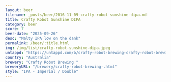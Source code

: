 ```yaml
---
layout: beer
filename: _posts/beer/2016-11-09-crafty-robot-sunshine-dipa.md
title: Crafty Robot Sunshine DIPA
category: beer
score: 7
beer-date: "2025-09-26"
desc: "Malty IPA low on the dank"
permalink: /beer/:title.html
img: /img/list/crafty-robot-sunshine-dipa.jpeg
untappd: "https://untappd.com/b/crafty-robot-brewing-crafty-robot-brewing-sunshine-dipa/6240300"
country: "Australia"
brewery: "Crafty Robot Brewing "
breweryURL: "/brewery/crafty-robot-brewing-.html"
style: "IPA - Imperial / Double"
---
```

